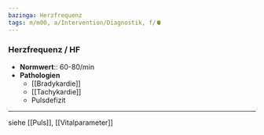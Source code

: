 ```yaml
---
bazinga: Herzfrequenz
tags: m/m00, a/Intervention/Diagnostik, f/🫀
---
```

### Herzfrequenz / HF
- **Normwert**:: 60-80/min
- **Pathologien**
	- [[Bradykardie]]
	- [[Tachykardie]]
	- Pulsdefizit
---
siehe [[Puls]], [[Vitalparameter]]